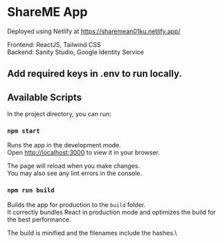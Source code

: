 # ShareME App

Deployed using Netlify at https://sharemean01ku.netlify.app/

Frontend:
  ReactJS, Tailwind CSS\
Backend:
  Sanity Studio, Google Identity Service
  
## Add required keys in .env to run locally. 

## Available Scripts

In the project directory, you can run:

### `npm start`

Runs the app in the development mode.\
Open [http://localhost:3000](http://localhost:3000) to view it in your browser.

The page will reload when you make changes.\
You may also see any lint errors in the console.

### `npm run build`

Builds the app for production to the `build` folder.\
It correctly bundles React in production mode and optimizes the build for the best performance.

The build is minified and the filenames include the hashes.\
